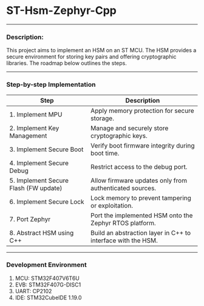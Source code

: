 # ST-Hsm-Zephyr-Cpp

----

### Description:
This project aims to implement an HSM on an ST MCU. The HSM provides a secure environment for storing key pairs and offering cryptographic libraries. The roadmap below outlines the steps.

---

### Step-by-step Implementation
| Step | Description |
|------|-------------|
| 1. Implement MPU | Apply memory protection for secure storage. |
| 2. Implement Key Management | Manage and securely store cryptographic keys. |
| 3. Implement Secure Boot | Verify boot firmware integrity during boot time. |
| 4. Implement Secure Debug | Restrict access to the debug port. |
| 5. Implement Secure Flash (FW update) | Allow firmware updates only from authenticated sources. |
| 6. Implement Secure Lock | Lock memory to prevent tampering or exploitation. |
| 7. Port Zephyr | Port the implemented HSM onto the Zephyr RTOS platform. |
| 8. Abstract HSM using C++ | Build an abstraction layer in C++ to interface with the HSM. |

---

### Development Environment
1. MCU: STM32F407V6T6U
2. EVB: STM32F407G-DISC1
3. UART: CP2102
4. IDE: STM32CubeIDE 1.19.0
